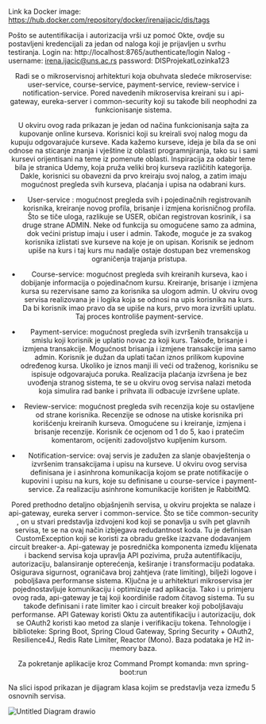 Link ka Docker image: https://hub.docker.com/repository/docker/irenaijacic/dis/tags

Pošto se autentifikacija i autorizacija vrši uz pomoć Okte, ovdje su postavljeni kredencijali za jedan od naloga koji je prijavljen u svrhu testiranja. 
Login na: http://localhost:8765/authenticate/login
Nalog - username: irena.ijacic@uns.ac.rs
        password: DISProjekatLozinka123
<div align="center">
Radi se o mikroservisnoj arhitekturi koja obuhvata sledeće mikroservise: user-service, course-service, payment-service, review-service i notification-service. Pored navedenih mikroservisa kreirani su i api-gateway, eureka-server i common-security koji su takođe bili neophodni za funkcionisanje sistema. 

U okviru ovog rada prikazan je jedan od načina funkcionisanja sajta za kupovanje online kurseva. Korisnici koji su kreirali svoj nalog mogu da kupuju odgovarajuće kurseve. Kada kažemo kurseve, ideja je bila da se oni odnose na sticanje znanja i vještine iz oblasti programnjiranja, tako su i sami kursevi orijentisani na teme iz pomenute oblasti. Inspiracija za odabir teme bila je stranica Udemy, koja pruža veliki broj kurseva različitih kategorija. Dakle, korisnici su obavezni da prvo kreiraju svoj nalog, a zatim imaju mogućnost pregleda svih kurseva, plaćanja i upisa na odabrani kurs. 

* User-service : mogućnost pregleda svih i pojedinačnih registrovanih korisnika, kreiranje novog profila, brisanje i izmjena korisničnog profila. Što se tiče uloga, razlikuje se USER, običan registrovan kosrinik, i sa druge strane ADMIN. Neke od funkcija su omogućene samo za admina, dok većini pristup imaju i user i admin. Takođe, moguće je za svakog korisnika izlistati sve kurseve na koje je on upisan. Korisnik se jednom upiše na kurs i taj kurs mu nadalje ostaje dostupan bez vremenskog ograničenja trajanja pristupa. 

* Course-service: mogućnost pregleda svih kreiranih kurseva, kao i dobijanje informacija o pojedinačnom kursu. Kreiranje, brisanje i izmjena kursa su rezervisane samo za korisnika sa ulogom admin. U okviru ovog servisa realizovana je i logika koja se odnosi na upis korisnika na kurs. Da bi korisnik imao pravo da se upiše na kurs, prvo mora izvršiti uplatu. Taj proces kontroliše payment-service.

* Payment-service: mogućnost pregleda svih izvršenih transakcija u smislu koji korisnik je uplatio novac za koji kurs. Takođe, brisanje i izmjena transakcije. Mogućnost brisanja i izmjene transakcije ima samo admin. Korisnik je dužan da uplati tačan iznos prilikom kupovine određenog kursa. Ukoliko je iznos manji ili veći od traženog, korisniku se ispisuje odgovarajuća poruka. Realizacija plaćanja izvršena je bez uvođenja stranog sistema, te se u okviru ovog servisa nalazi metoda koja simulira rad banke i prihvata ili odbacuje izvršene uplate.

* Review-service: mogućnost pregleda svih recenzija koje su ostavljene od strane korisnika. Recenzije se odnose na utiske korisnika pri korišćenju kreiranih kurseva. Omogućene su i kreiranje, izmjena i brisanje recenzije. Korisnik će ocjenom od 1 do 5, kao i pratećim komentarom, ocijeniti zadovoljstvo kupljenim kursom.

* Notification-service: ovaj servis je zadužen za slanje obavještenja o izvršenim transakcijama i upisu na kurseve. U okviru ovog servisa definisana je i asinhrona komunikacija kojom se prate notifikacije o kupovini i upisu na kurs, koje su definisane u course-service i payment-service. Za realizaciju asinhrone komunikacije korišten je RabbitMQ.

Pored prethodno detaljno objašnjenih servisa, u okviru projekta se nalaze i api-gateway, eureka server i common-service. Što se tiče common-security , on u stvari predstavlja izdvojeni kod koji se ponavlja u svih pet glavnih servisa, te se na ovaj način izbjegava redudantnost koda. Tu je definisan CustomException koji se koristi za obradu greške izazvane dodavanjem circuit breaker-a. 
Api-gateway je posrednička komponenta između klijenata i backend servisa koja upravlja API pozivima, pruža autentifikaciju, autorizaciju, balansiranje opterećenja, keširanje i transformaciju podataka. Osigurava sigurnost, ograničava broj zahtjeva (rate limiting), bilježi logove i poboljšava performanse sistema. Ključna je u arhitekturi mikroservisa jer pojednostavljuje komunikaciju i optimizuje rad aplikacija. Tako i u primjeru ovog rada, api-gateway je taj koji koordiniše radom čitavog sistema. Tu su takođe definisani i rate limiter kao i circuit breaker koji poboljšavaju performanse. 
API Gateway koristi Oktu za autentifikaciju i autorizaciju, dok se OAuth2 koristi kao metod za slanje i verifikaciju tokena.
Tehnologije i biblioteke: Spring Boot, Spring Cloud Gateway, Spring Security + OAuth2, Resilience4J, Redis Rate Limiter, Reactor (Mono). Baza podataka je H2 in-memory baza. 

Za pokretanje aplikacije kroz Command Prompt komanda: mvn spring-boot:run
</div>
Na slici ispod prikazan je dijagram klasa kojim se predstavlja veza između 5 osnovnih servisa.

![Untitled Diagram drawio](https://github.com/user-attachments/assets/59d76bd2-af90-4f40-84d8-cf4763798cff)
